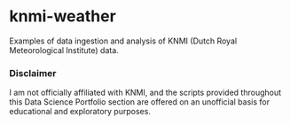 # knmi-weather
Examples of data ingestion and analysis of KNMI (Dutch Royal Meteorological Institute) data.

### Disclaimer
I am not officially affiliated with KNMI, and the scripts provided throughout this Data Science Portfolio section are offered on an unofficial basis for educational and exploratory purposes.